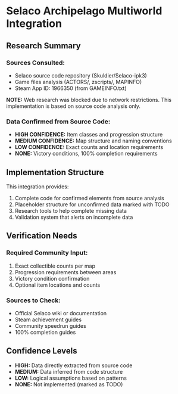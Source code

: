 # Selaco Archipelago Multiworld Integration

## Research Summary

### Sources Consulted:
- Selaco source code repository (Skuldier/Selaco-ipk3)
- Game files analysis (ACTORS/, zscripts/, MAPINFO)
- Steam App ID: 1966350 (from GAMEINFO.txt)

**NOTE:** Web research was blocked due to network restrictions. This implementation is based on source code analysis only.

### Data Confirmed from Source Code:
- **HIGH CONFIDENCE:** Item classes and progression structure
- **MEDIUM CONFIDENCE:** Map structure and naming conventions  
- **LOW CONFIDENCE:** Exact counts and location requirements
- **NONE:** Victory conditions, 100% completion requirements

## Implementation Structure

This integration provides:
1. Complete code for confirmed elements from source analysis
2. Placeholder structure for unconfirmed data marked with TODO
3. Research tools to help complete missing data
4. Validation system that alerts on incomplete data

## Verification Needs

### Required Community Input:
1. Exact collectible counts per map
2. Progression requirements between areas
3. Victory condition confirmation
4. Optional item locations and counts

### Sources to Check:
- Official Selaco wiki or documentation
- Steam achievement guides
- Community speedrun guides
- 100% completion guides

## Confidence Levels

- **HIGH:** Data directly extracted from source code
- **MEDIUM:** Data inferred from code structure
- **LOW:** Logical assumptions based on patterns
- **NONE:** Not implemented (marked as TODO)